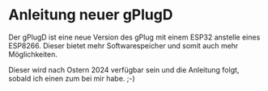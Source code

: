 # Anleitung neuer gPlugD 

Der gPlugD ist eine neue Version des gPlug mit einem ESP32 anstelle eines ESP8266. Dieser bietet mehr Softwarespeicher und somit auch mehr Möglichkeiten. 

Dieser wird nach Ostern 2024 verfügbar sein und die Anleitung folgt, sobald ich einen zum bei mir habe. ;-)
